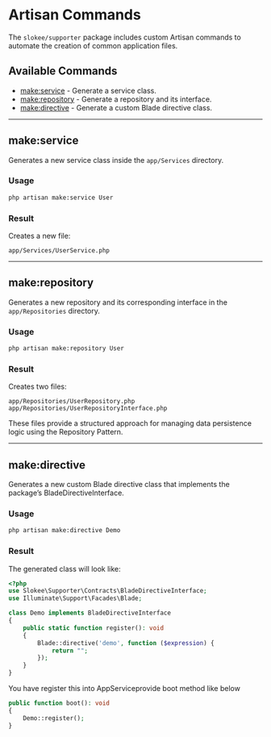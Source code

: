 # Artisan Commands

The `slokee/supporter` package includes custom Artisan commands to automate the creation of common application files.

## Available Commands

- [make:service](#makeservice) - Generate a service class.
- [make:repository](#makerepository) - Generate a repository and its interface.
- [make:directive](#makedirective) - Generate a custom Blade directive class.

---

## make:service

Generates a new service class inside the `app/Services` directory.

### Usage

```sh
php artisan make:service User
```

### Result

Creates a new file:

```
app/Services/UserService.php
```

---

## make:repository

Generates a new repository and its corresponding interface in the `app/Repositories` directory.

### Usage

```sh
php artisan make:repository User
```

### Result

Creates two files:

```
app/Repositories/UserRepository.php
app/Repositories/UserRepositoryInterface.php
```

These files provide a structured approach for managing data persistence logic using the Repository Pattern.

---

## make:directive
Generates a new custom Blade directive class that implements the package’s BladeDirectiveInterface.

### Usage

```sh
php artisan make:directive Demo
```

### Result
The generated class will look like:

```php
<?php
use Slokee\Supporter\Contracts\BladeDirectiveInterface;
use Illuminate\Support\Facades\Blade;

class Demo implements BladeDirectiveInterface
{
    public static function register(): void
    {
        Blade::directive('demo', function ($expression) {
            return "";
        });
    }
}
```
You have register this into AppServiceprovide boot method like below

```php
public function boot(): void
{
    Demo::register();
}
```